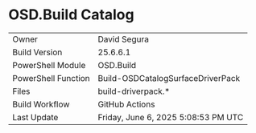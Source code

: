 ﻿# OSD.Build Catalog

| | |
|-|-|
| Owner | David Segura |
| Build Version | 25.6.6.1 |
| PowerShell Module | OSD.Build |
| PowerShell Function | Build-OSDCatalogSurfaceDriverPack |
| Files | build-driverpack.* |
| Build Workflow | GitHub Actions |
| Last Update | Friday, June 6, 2025 5:08:53 PM UTC |
